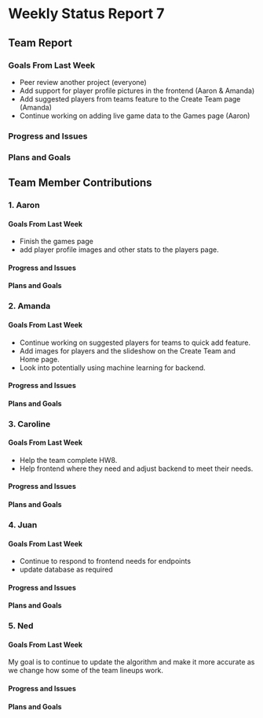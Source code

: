 # Weekly Status Report 7

## Team Report
### Goals From Last Week
- Peer review another project (everyone)
- Add support for player profile pictures in the frontend (Aaron & Amanda)
- Add suggested players from teams feature to the Create Team page (Amanda)
- Continue working on adding live game data to the Games page (Aaron)

### Progress and Issues


### Plans and Goals


## Team Member Contributions
### 1. Aaron
#### Goals From Last Week
- Finish the games page
- add player profile images and other stats to the players page.

#### Progress and Issues


#### Plans and Goals


### 2. Amanda
#### Goals From Last Week
- Continue working on suggested players for teams to quick add feature.
- Add images for players and the slideshow on the Create Team and Home page.
- Look into potentially using machine learning for backend.

#### Progress and Issues


#### Plans and Goals


### 3. Caroline
#### Goals From Last Week
- Help the team complete HW8.
- Help frontend where they need and adjust backend to meet their needs.

#### Progress and Issues


#### Plans and Goals


### 4. Juan
#### Goals From Last Week
- Continue to respond to frontend needs for endpoints
- update database as required

#### Progress and Issues


#### Plans and Goals


### 5. Ned
#### Goals From Last Week
My goal is to continue to update the algorithm and make it more accurate as we change how some of the team lineups work.

#### Progress and Issues


#### Plans and Goals


